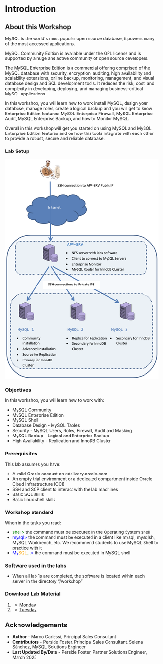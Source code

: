 # Introduction

## About this Workshop

MySQL is the world's most popular open source database, it powers many of the most accessed applications.

MySQL Community Edition is available under the GPL license and is supported by a huge and active community of open source developers.

The MySQL Enterprise Edition is a commercial offering comprised of the MySQL database with security, encryption, auditing, high availability and scalability extensions, online backup, monitoring, management, and visual database design and SQL development tools. It reduces the risk, cost, and complexity in developing, deploying, and managing business-critical MySQL applications.

In this workshop, you will learn how to work install MySQL, design your database, manage roles, create a logical backup and you will get to know Enterprise Edition features: MySQL Enterprise Firewall, MySQL Enterprise Audit, MySQL Enterprise Backup,  and how to Monitor MySQL.

Overall in this workshop will get you started on using MySQL and MySQL Enterprise Edition features and on how this tools integrate with each other to provide a robust, secure and reliable database.

### Lab Setup

![MYSQLEE](images/lab-setup-mysqlee.png "lab setup")

### Objectives

In this workshop, you will learn how to work with:
* MySQL Community
* MySQL Enterprise Edition
* MySQL Shell
* Database Design - MySQL Tables
* Security - MySQL Users, Roles, Firewall, Audit and Masking
* MySQL Backup - Logical and Enterprise Backup
* High Availability - Replication and InnoDB Cluster


### Prerequisites 

This lab assumes you have:
* A valid Oracle account on edelivery.oracle.com
* An empty trial environment or a dedicated compartment inside Oracle Cloud Infrastructure (OCI)
* SSH and SCP client to interact with the lab machines
* Basic SQL skills
* Basic linux shell skills

### Workshop standard
When in the tasks you read: 
* <span style="color:green">shell></span> the command must be executed in the Operating System shell
* <span style="color:blue">mysql></span> the command must be executed in a client like mysql, mysqlsh, MySQL Workbench, etc. We recommend students to use MySQL Shell to practice with it
* <span style="color:blue">My</span><span style="color: orange">SQL</span><span style="color:green">...</span><span style="color:blue">></span> the command must be executed in MySQL shell

### Software used in the labs
* When all lab 1s are completed, the software is located within each server in the directory “/workshop”

### Download Lab Material
1. * [Monday](files/monday.zip)
2. * [Tuesday](files/tuesday.zip)


## Acknowledgements

- **Author** - Marco Carlessi, Principal Sales Consultant
- **Contributors** -  Perside Foster, Principal Sales Consultant, Selena Sánchez, MySQL Solutions Engineer
- **Last Updated By/Date** - Perside Foster, Partner Solutions Engineer, March 2025